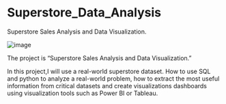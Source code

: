 # Superstore_Data_Analysis
Superstore Sales Analysis and Data Visualization.

![image](https://user-images.githubusercontent.com/127890237/225110449-3904ca65-ff3e-4646-a839-237db4e1249f.png)

The project is “Superstore Sales Analysis and Data Visualization.”

In this project,I will use a real-world superstore dataset. How to use SQL and python to analyze a real-world problem, how to extract the most useful information from critical datasets and create visualizations dashboards using visualization tools such as Power BI or Tableau.
